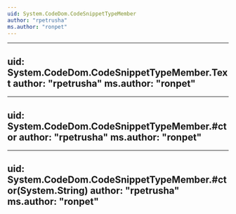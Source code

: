 ```yaml
---
uid: System.CodeDom.CodeSnippetTypeMember
author: "rpetrusha"
ms.author: "ronpet"
---
```


---
uid: System.CodeDom.CodeSnippetTypeMember.Text
author: "rpetrusha"
ms.author: "ronpet"
---

---
uid: System.CodeDom.CodeSnippetTypeMember.#ctor
author: "rpetrusha"
ms.author: "ronpet"
---

---
uid: System.CodeDom.CodeSnippetTypeMember.#ctor(System.String)
author: "rpetrusha"
ms.author: "ronpet"
---
